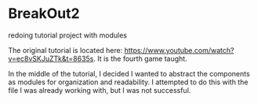 # BreakOut2
redoing tutorial project with modules

The original tutorial is located here: https://www.youtube.com/watch?v=ec8vSKJuZTk&t=8635s. It is the fourth game taught. 

In the middle of the tutorial, I decided I wanted to abstract the components as modules for organization and readability. 
I attempted to do this with the file I was already working with, but I was not successful. 

